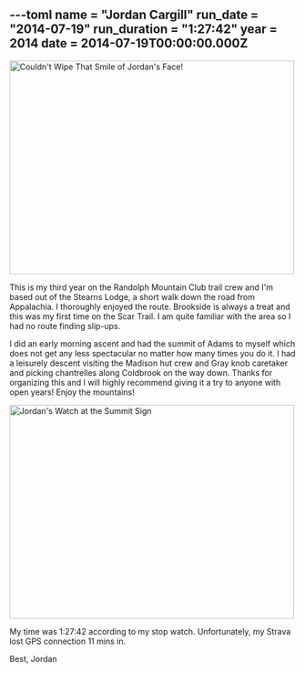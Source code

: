 ---toml
name = "Jordan Cargill"
run_date = "2014-07-19"
run_duration = "1:27:42"
year = 2014
date = 2014-07-19T00:00:00.000Z
---
<img src="https://res.cloudinary.com/mount-adams-challenge/f_auto,c_limit,w_1000,h_800/results/tumblrinlinepl8ic0gevb1si9ly8500.jpg" loading="lazy" alt="Couldn't Wipe That Smile of Jordan's Face!" width="500" height="375">

This is my third year on the Randolph Mountain Club trail crew and I'm based out of the Stearns Lodge, a short walk down the road from Appalachia.  I thoroughly enjoyed the route.  Brookside is always a treat and this was my first time on the Scar Trail.  I am quite familiar with the area so I had no route finding slip-ups.

I did an early morning ascent and had the summit of Adams to myself which does not get any less spectacular no matter how many times you do it.  I had a leisurely descent visiting the Madison hut crew and Gray knob caretaker and picking chantrelles along Coldbrook on the way down.  Thanks for organizing this and I will highly recommend giving it a try to anyone with open years!
Enjoy the mountains!

<img src="https://res.cloudinary.com/mount-adams-challenge/f_auto,c_limit,w_1000,h_800/results/tumblrinlinepl8ic19fv81si9ly8500.jpg" loading="lazy" alt="Jordan's Watch at the Summit Sign" width="500" height="375">

My time was 1:27:42 according to my stop watch.  Unfortunately, my Strava lost GPS connection 11 mins in.

Best,
Jordan



